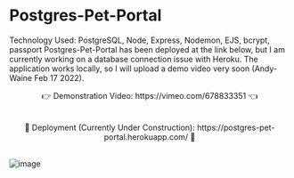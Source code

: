Postgres-Pet-Portal
=======
Technology Used: PostgreSQL, Node, Express, Nodemon, EJS, bcrypt, passport
Postgres-Pet-Portal has been deployed at the link below, but I am currently working on a database connection issue with Heroku. The application works locally, so I will upload a demo video very soon (Andy-Waine Feb 17 2022).
    <br />      
<div align="center"> 👉 Demonstration Video: https://vimeo.com/678833351 👈 </div>
    <br />
    <br />
  
<div align="center">🚧 Deployment (Currently Under Construction): https://postgres-pet-portal.herokuapp.com/ 🚧</div>
    <br />

![image](https://user-images.githubusercontent.com/88730354/153978882-e14afe36-133c-4d85-b713-210d1c32038e.png)
